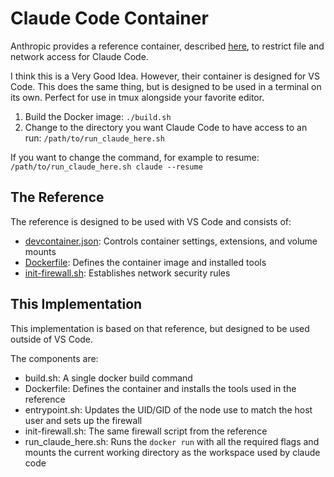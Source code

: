 # Claude Code Container

Anthropic provides a reference container, described [here](https://docs.anthropic.com/en/docs/claude-code/security#development-container-reference-implementation), to restrict file and network access for Claude Code.

I think this is a Very Good Idea. However, their container is designed for VS Code. This does the same thing, but is designed to be used in a terminal on its own. Perfect for use in tmux alongside your favorite editor.

1. Build the Docker image: `./build.sh`
2. Change to the directory you want Claude Code to have access to an run: `/path/to/run_claude_here.sh`

If you want to change the command, for example to resume: `/path/to/run_claude_here.sh claude --resume`

## The Reference

The reference is designed to be used with VS Code and consists of:

- [devcontainer.json](https://github.com/anthropics/claude-code/blob/main/.devcontainer/devcontainer.json): Controls container settings, extensions, and volume mounts
- [Dockerfile](https://github.com/anthropics/claude-code/blob/main/.devcontainer/Dockerfile): Defines the container image and installed tools
- [init-firewall.sh](https://github.com/anthropics/claude-code/blob/main/.devcontainer/init-firewall.sh): Establishes network security rules

## This Implementation

This implementation is based on that reference, but designed to be used outside of VS Code.

The components are:

- build.sh: A single docker build command
- Dockerfile: Defines the container and installs the tools used in the reference
- entrypoint.sh: Updates the UID/GID of the node use to match the host user and sets up the firewall
- init-firewall.sh: The same firewall script from the reference
- run_claude_here.sh: Runs the `docker run` with all the required flags and mounts the current working directory as the workspace used by claude code


